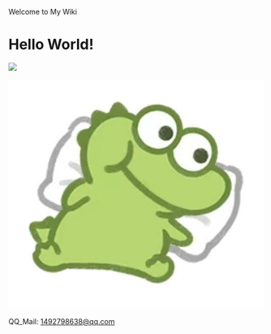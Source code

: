 Welcome to My Wiki

# Hello World!

![](https://s1.imagehub.cc/images/2023/08/04/IMG_2540.jpeg)

![](../picture/im.jpg)


QQ_Mail: 1492798638@qq.com







